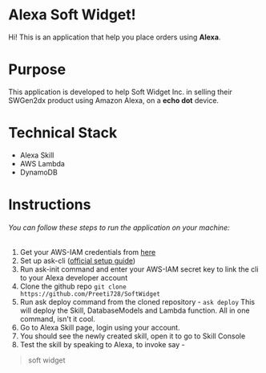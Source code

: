 # Alexa Soft Widget!

Hi! This is an application that help you place orders using **Alexa**. 

# Purpose
This application is developed to help Soft Widget Inc. in selling their SWGen2dx product using Amazon Alexa, on a **echo dot** device.

# Technical Stack
- Alexa Skill
- AWS Lambda
- DynamoDB

# Instructions 
###### You can follow these steps to run the application on your machine:
1. Get your AWS-IAM credentials from [here](https://developer.amazon.com/docs/smapi/manage-credentials-with-ask-cli.html#create-aws-credentials)
2. Set up ask-cli ([official setup guide](https://developer.amazon.com/docs/smapi/quick-start-alexa-skills-kit-command-line-interface.html#video-overview))
3. Run ask-init command and enter your AWS-IAM secret key to link the cli to your Alexa developer account
4. Clone the github repo
	`git clone https://github.com/Preeti728/SoftWidget`
5. Run ask deploy command from the cloned repository - 
	`ask deploy`
	This will deploy the Skill, DatabaseModels and Lambda function. All in one 	command, isn't it cool.
6. Go to Alexa Skill page, login using your account.
7. You should see the newly created skill, open it to go to Skill Console
8. Test the skill by speaking to Alexa, to invoke say - 
> soft widget
